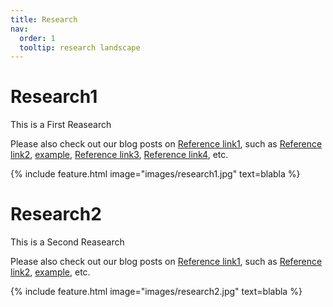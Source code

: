 ```yaml
---
title: Research
nav:
  order: 1
  tooltip: research landscape
---
```


# <i class="fas fa-microscope"></i>Research1


This is a First Reasearch

Please also check out our blog posts on [Reference link1](https://mmv-lab.github.io/blog/?search=%22tag:basic%20concepts%22), such as [Reference link2](https://mmv-lab.github.io/blog/?search=%22tag:semantic%20segmentation%22), [example](https://mmv-lab.github.io/blog/?search=%22tag:instance%20segmentation%22), [Reference link3](https://mmv-lab.github.io/blog/?search=%22tag:object%20detection%22), [Reference link4](https://mmv-lab.github.io/blog/?search=%22tag:image2image%20transfer%22), etc.


{%
  include feature.html
  image="images/research1.jpg"
  text=blabla
%}



#
#
#
# <i class="fas fa-microscope"></i>Research2


This is a Second Reasearch

Please also check out our blog posts on [Reference link1](https://www.naver.com/), such as [Reference link2](https://www.yahoo.com/), [example](https://www.youtube.com/), etc.


{%
  include feature.html
  image="images/research2.jpg"
  text=blabla
%}